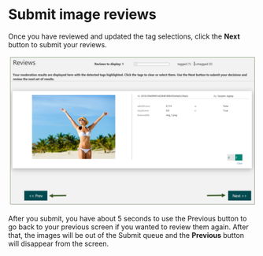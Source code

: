 <!-- 
NavPath: Content Moderator
LinkLabel: Review Tool User Guide/Submit Image Reviews
Url: content-moderator/documentation/review-tool-user-guide/submit-image-reviews
Weight: 185
-->

# Submit image reviews #

Once you have reviewed and updated the tag selections, click the **Next** button to submit your reviews.

![Submit Image Reviews](images/5-Submit-1.PNG)

After you submit, you have about 5 seconds to use the Previous button to go back to your previous screen if you wanted to review them again. After that, the images will be out of the Submit queue and the **Previous** button will disappear from the screen.
